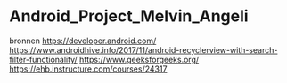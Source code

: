 # Android_Project_Melvin_Angeli
bronnen
https://developer.android.com/
https://www.androidhive.info/2017/11/android-recyclerview-with-search-filter-functionality/
https://www.geeksforgeeks.org/
https://ehb.instructure.com/courses/24317
